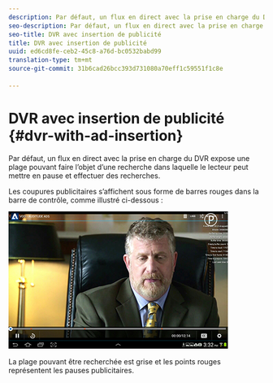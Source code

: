 ```yaml
---
description: Par défaut, un flux en direct avec la prise en charge du DVR expose une plage pouvant faire l’objet d’une recherche dans laquelle le lecteur peut mettre en pause et effectuer des recherches.
seo-description: Par défaut, un flux en direct avec la prise en charge du DVR expose une plage pouvant faire l’objet d’une recherche dans laquelle le lecteur peut mettre en pause et effectuer des recherches.
seo-title: DVR avec insertion de publicité
title: DVR avec insertion de publicité
uuid: ed6cd8fe-ceb2-45c8-a76d-bc0532babd99
translation-type: tm+mt
source-git-commit: 31b6cad26bcc393d731080a70eff1c59551f1c8e

---
```



# DVR avec insertion de publicité {#dvr-with-ad-insertion}

Par défaut, un flux en direct avec la prise en charge du DVR expose une plage pouvant faire l’objet d’une recherche dans laquelle le lecteur peut mettre en pause et effectuer des recherches.

Les coupures publicitaires s’affichent sous forme de barres rouges dans la barre de contrôle, comme illustré ci-dessous :

<!--<a id="fig_720DD22D2318485EAB4BEA55C30D5ECF"></a>-->

![](assets/dvr-with-ads.jpg)

La plage pouvant être recherchée est grise et les points rouges représentent les pauses publicitaires.
